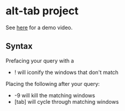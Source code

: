 # alt-tab project

See [here](https://www.youtube.com/watch?v=Qo5HvhJ3Qic) for a demo video.

## Syntax

Prefacing your query with a 
 * ! will iconify the windows that don't match

Placing the following after your query:
 * -9 will kill the matching windows
 * [tab] will cycle through matching windows
